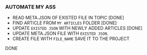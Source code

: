 ### AUTOMATE MY ASS

- READ META.JSON OF EXISTED FILE IN TOPIC  [DONE]
- FIND ARTICLE FROM `MY ARTICLES` FOLDER [DONE]
- UPDATE `EXISTED JSON` WITH NEWLY ADDED ARTICLES [DONE]
- UPDATE META.JSON FILE WITH `EXISTED JSON`.
- CREATE FILE WITH `FILE_NAME` SAVE IT TO THE PROJECT

DONE